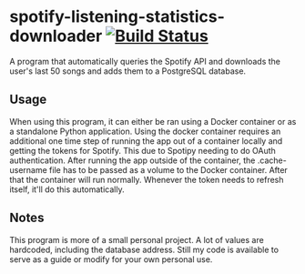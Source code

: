 # spotify-listening-statistics-downloader [![Build Status](https://travis-ci.com/jaimehisao/spotify-listening-statistics-downloader.svg?branch=master)](https://travis-ci.com/jaimehisao/spotify-listening-statistics-downloader)
A program that automatically queries the Spotify API and downloads the user's last 50 songs and adds them to a PostgreSQL database.

## Usage
When using this program, it can either be ran using a Docker container or as a standalone Python application.
Using the docker container requires an additional one time step of running the app out of a container locally and getting
the tokens for Spotify. This due to Spotipy needing to do OAuth authentication. After running the app outside of the container,
the .cache-username file has to be passed as a volume to the Docker container. After that the container will run normally.
Whenever the token needs to refresh itself, it'll do this automatically.

## Notes
This program is more of a small personal project. A lot of values are hardcoded, including the database address. Still
my code is available to serve as a guide or modify for your own personal use.
